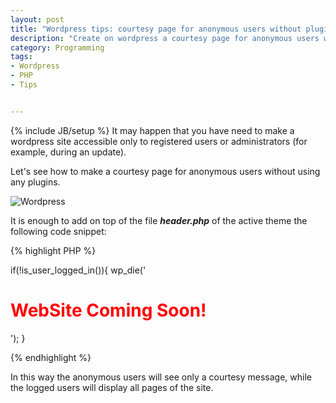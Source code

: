 ```yaml
---
layout: post
title: "Wordpress tips: courtesy page for anonymous users without plugins"
description: "Create on wordpress a courtesy page for anonymous users without plugins"
category: Programming
tags: 
- Wordpress
- PHP
- Tips


---
```

{% include JB/setup %}
It may happen that you have need to make a wordpress site accessible only to registered users or administrators (for example, during an update). 

Let's see how to make a courtesy page for anonymous users without using any plugins.

![Wordpress](http://www.andreafortuna.org/images/wordpress2.jpg)
<!-- more -->

It is enough to add on top of the file ***header.php*** of the active theme the following code snippet:


{% highlight PHP %}

 if(!is_user_logged_in()){
     wp_die('<h1 style="color:red">WebSite Coming Soon!</h1>');
 }

{% endhighlight %}

In this way the anonymous users will see only a courtesy message, while the logged users will display all pages of the site.
